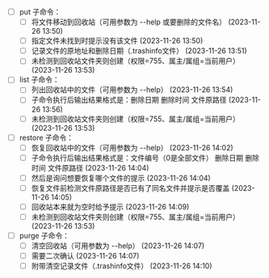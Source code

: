 - [ ] put 子命令：
  - [ ] 将文件移动到回收站（可用参数为 --help 或要删除的文件名） (2023-11-26 13:50)
  - [ ] 指定文件未找到时提示没有该文件 (2023-11-26 13:50)
  - [ ] 记录文件的原地址和删除日期（.trashinfo文件） (2023-11-26 13:51)
  - [ ] 未检测到回收站文件夹则创建（权限=755、属主/属组=当前用户） (2023-11-26 13:53)
- [ ] list 子命令：
  - [ ] 列出回收站中的文件（可用参数为 --help） (2023-11-26 13:54)
  - [ ] 子命令执行后输出结果格式是：删除日期 删除时间 文件原路径 (2023-11-26 13:56)
  - [ ] 未检测到回收站文件夹则创建（权限=755、属主/属组=当前用户） (2023-11-26 13:53)
- [ ] restore 子命令：
  - [ ] 恢复回收站中的文件（可用参数为 --help） (2023-11-26 14:02)
  - [ ] 子命令执行后输出结果格式是：文件编号（0是全部文件） 删除日期 删除时间 文件原路径 (2023-11-26 14:04)
  - [ ] 然后是询问想要恢复哪个文件的提示 (2023-11-26 14:04)
  - [ ] 恢复文件前检测文件原路径是否已有了同名文件并提示是否覆盖 (2023-11-26 14:05)
  - [ ] 回收站本来就为空时给予提示 (2023-11-26 14:09)
  - [ ] 未检测到回收站文件夹则创建（权限=755、属主/属组=当前用户） (2023-11-26 13:53)
- [ ] purge 子命令：
  - [ ] 清空回收站（可用参数为 --help） (2023-11-26 14:07)
  - [ ] 需要二次确认 (2023-11-26 14:07)
  - [ ] 附带清空记录文件（.trashinfo文件） (2023-11-26 14:10)
